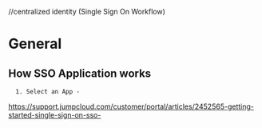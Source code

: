 //centralized identity
(Single Sign On Workflow)
# General
  ## How SSO Application works 
      1. Select an App - 
https://support.jumpcloud.com/customer/portal/articles/2452565-getting-started-single-sign-on-sso-
